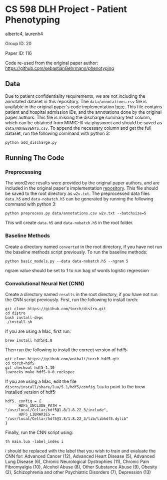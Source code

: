 # CS 598 DLH Project - Patient Phenotyping

albertc4, laurenh4

Group ID: 20

Paper ID: 116

Code re-used from the original paper author: https://github.com/sebastianGehrmann/phenotyping

## Data

Due to patient confidentiality requirements, we are not including the annotated dataset in this repository. The `data/annotations.csv` file is available in the original paper's code implementation [here](https://github.com/sebastianGehrmann/phenotyping). This file contains patient and hospital admission IDs, and the annotations done by the original paper authors. This file is missing the discharge summary text column, which can be obtained from MIMIC-III via physionet and should be saved as `data/NOTEEVENTS.csv`. To append the necessary column and get the full dataset, run the following command with python 3:

```
python add_discharge.py
```

## Running The Code

### Preprocessing

The word2vec results were provided by the original paper authors, and are included in the original paper's implementation [repository](https://github.com/sebastianGehrmann/phenotyping). This file should be saved to the root directory as `w2v.txt`. The preprocessed data files `data.h5` and `data-nobatch.h5` can be generated by running the following command with python 3:

```
python preprocess.py data/annotations.csv w2v.txt --batchsize=5
```

This will create `data.h5` and `data-nobatch.h5` in the root folder.

### Baseline Methods

Create a directory named `converted` in the root directory, if you have not run the baseline methods script previously. To run the baseline methods:

```
python basic_models.py --data data-nobatch.h5 --ngram 5
```

ngram value should be set to 1 to run bag of words logistic regression

### Convolutional Neural Net (CNN)

Create a directory named `results` in the root directory, if you have not run the CNN script previously. First, run the following to install torch:

```
git clone https://github.com/torch/distro.git
cd distro
bash install-deps
./install.sh
```

If you are using a Mac, first run:

```
brew install hdf5@1.8
```

Then run the following to install the correct version of hdf5:

```
git clone https://github.com/anibali/torch-hdf5.git
cd torch-hdf5
git checkout hdf5-1.10 
luarocks make hdf5-0-0.rockspec
```

If you are using a Mac, edit the file `distro/install/share/lua/5.1/hdf5/config.lua` to point to the brew installed version of hdf5:

```
hdf5._config = {
      HDF5_INCLUDE_PATH = "/usr/local/Cellar/hdf5@1.8/1.8.22_3/include",
      HDF5_LIBRARIES = "/usr/local/Cellar/hdf5@1.8/1.8.22_3/lib/libhdf5.dylib"
}
```

Finally, run the CNN script using:

```
th main.lua -label_index i
```

i should be replaced with the label that you wish to train and evaluate the CNN for: Advanced Cancer (12), Advanced Heart Disease (5), Advanced Lung Disease (6), Chronic Neurological Dystrophies (11), Chronic Pain Fibromyalgia (10), Alcohol Abuse (8), Other Substance Abuse (9), Obesity (2), Schizophrenia and other Psychiatric Disorders (7), Depression (13)
